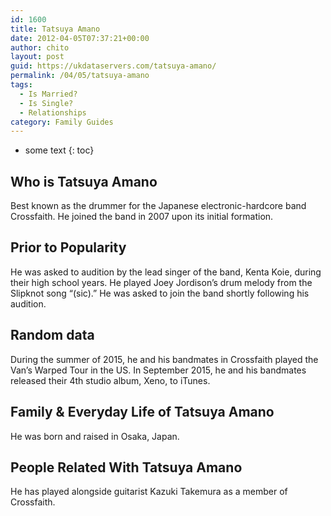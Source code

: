 ```yaml
---
id: 1600
title: Tatsuya Amano
date: 2012-04-05T07:37:21+00:00
author: chito
layout: post
guid: https://ukdataservers.com/tatsuya-amano/
permalink: /04/05/tatsuya-amano
tags:
  - Is Married?
  - Is Single?
  - Relationships
category: Family Guides
---
```


* some text
{: toc}
          
          
## Who is  Tatsuya Amano
                  
                  
                  
Best known as the drummer for the Japanese electronic-hardcore band Crossfaith. He joined the band in 2007 upon its initial formation.
                  
                
                
                
## Prior to Popularity 
                  
                  
                  
He was asked to audition by the lead singer of the band, Kenta Koie, during their high school years. He played Joey Jordison&#8217;s drum melody from the Slipknot song &#8220;(sic).&#8221; He was asked to join the band shortly following his audition.
                  
                
                
                
## Random data 
                  
                  
                  
During the summer of 2015, he and his bandmates in Crossfaith played the Van&#8217;s Warped Tour in the US. In September 2015, he and his bandmates released their 4th studio album, Xeno, to iTunes.
                  
                
                
                
## Family & Everyday Life of Tatsuya Amano
                  
                  
                  
He was born and raised in Osaka, Japan.
                  
                
                
                
## People Related With  Tatsuya Amano
                  
                  
                  
He has played alongside guitarist Kazuki Takemura as a member of Crossfaith.
                  
                
              
            
          
          
          
    
    
  
